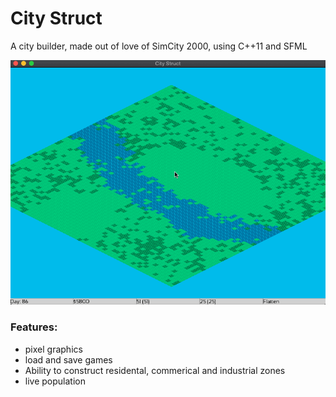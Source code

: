 # City Struct

A city builder, made out of love of SimCity 2000, using C++11 and SFML 

![](demo/demo.gif)

### Features:
* pixel graphics
* load and save games
* Ability to construct residental, commerical and industrial zones
* live population 
